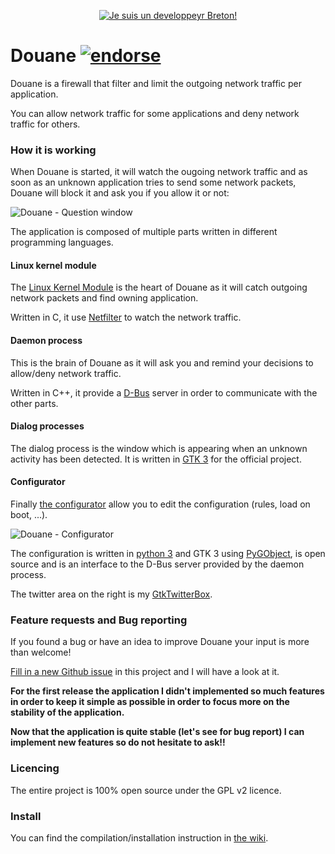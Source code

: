 <p align="center">
  <a href="http://blog.zedroot.org/" target="_blank">
    <img src="https://raw.github.com/zedtux/gpair/master/media/developpeur_breton_logo.png" alt="Je suis un developpeyr Breton!"/>
  </a>
</p>

# Douane [![endorse](http://api.coderwall.com/zedtux/endorsecount.png)](http://coderwall.com/zedtux)

Douane is a firewall that filter and limit the outgoing network traffic per application.

You can allow network traffic for some applications and deny network traffic for others.

### How it is working

When Douane is started, it will watch the ougoing network traffic and as soon as an unknown application tries to send some network packets, Douane will block it and ask you if you allow it or not:

![Douane - Question window](https://pbs.twimg.com/media/BNIv_V2CEAAPPyi.png:large)

The application is composed of multiple parts written in different programming languages.

#### Linux kernel module

The [Linux Kernel Module](https://en.wikipedia.org/wiki/Loadable_kernel_module) is the heart of Douane as it will catch outgoing network packets and find owning application.

Written in C, it use [Netfilter](http://www.netfilter.org/) to watch the network traffic.

#### Daemon process

This is the brain of Douane as it will ask you and remind your decisions to allow/deny network traffic.

Written in C++, it provide a [D-Bus](dbus.freedesktop.org/) server in order to communicate with the other parts.

#### Dialog processes

The dialog process is the window which is appearing when an unknown activity has been detected. It is written in [GTK 3](http://www.gtk.org/) for the official project.

#### Configurator

Finally [the configurator](https://github.com/zedtux/douane-configurator) allow you to edit the configuration (rules, load on boot, ...).

![Douane - Configurator](https://pbs.twimg.com/media/BNdVVAOCQAI8CRr.png:large)

The configuration is written in [python 3](http://www.python.org/) and GTK 3 using [PyGObject](https://live.gnome.org/PyGObject), is open source and is an interface to the D-Bus server provided by the daemon process.

The twitter area on the right is my [GtkTwitterBox](https://github.com/zedtux/gtktwitterbox).

### Feature requests and Bug reporting

If you found a bug or have an idea to improve Douane your input is more than welcome!

[Fill in a new Github issue](https://github.com/zedtux/Douane/issues/new) in this project and I will have a look at it.


**For the first release the application I didn't implemented so much features in order to keep it simple as possible in order to focus more on the stability of the application.**

**Now that the application is quite stable (let's see for bug report) I can implement new features so do not hesitate to ask!!**

### Licencing

The entire project is 100% open source under the GPL v2 licence.

### Install

You can find the compilation/installation instruction in [the wiki](https://github.com/Douane/Douane/wiki).
